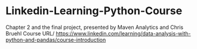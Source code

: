 # Linkedin-Learning-Python-Course
Chapter 2 and the final project, presented by Maven Analytics and Chris Bruehl
Course URL/ https://www.linkedin.com/learning/data-analysis-with-python-and-pandas/course-introduction

